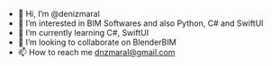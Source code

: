 - 👋 Hi, I’m @denizmaral
- 👀 I’m interested in BIM Softwares and also Python, C# and SwiftUI
- 🌱 I’m currently learning C#, SwiftUI
- 💞️ I’m looking to collaborate on BlenderBIM
- 📫 How to reach me dnzmaral@gmail.com

<!---
denizmaral/denizmaral is a ✨ special ✨ repository because its `README.md` (this file) appears on your GitHub profile.
You can click the Preview link to take a look at your changes.
--->
